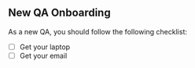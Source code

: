 ## New QA Onboarding

As a new QA, you should follow the following checklist:

- [ ] Get your laptop
- [ ] Get your email
